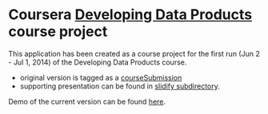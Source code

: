 Coursera [Developing Data Products](https://www.coursera.org/course/devdataprod) course project
==============================

This application has been created as a course project for the first run (Jun 2 - Jul 1, 2014) of the Developing Data Products course.
 - original version is tagged as a [courseSubmission](https://github.com/zero323/developing-data-products-shiny/tree/courseSubmission)
 - supporting presentation can be found in [slidify subdirectory](./slidify).

Demo of the current version can be found [here](http://bit.ly/1tpz1uk).
